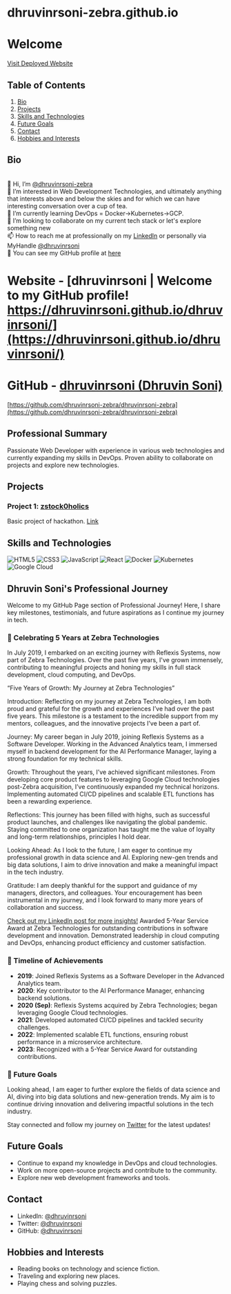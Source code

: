 # dhruvinrsoni-zebra.github.io
# Welcome

<a href="https://dhruvinrsoni-zebra.github.io/" target="_blank" rel="noopener noreferrer">Visit Deployed Website</a>

## Table of Contents
1. [Bio](#bio)
2. [Projects](#projects)
3. [Skills and Technologies](#skills-and-technologies)
4. [Future Goals](#future-goals)
5. [Contact](#contact)
6. [Hobbies and Interests](#hobbies-and-interests)


## Bio
<br />👋 Hi, I’m [@dhruvinrsoni-zebra](https://github.com/dhruvinrsoni-zebra)
<br />👀 I’m interested in Web Development Technologies, and ultimately anything that interests above and below the skies and for which we can have interesting conversation over a cup of tea.
<br />🌱 I’m currently learning DevOps = Docker->Kubernetes->GCP.
<br />💞️ I’m looking to collaborate on my current tech stack or let's explore something new
<br />📫 How to reach me at professionally on my [LinkedIn](https://www.linkedin.com/in/dhruvinrsoni/) or personally via MyHandle <a href="https://github.com/dhruvinrsoni" target="_blank" rel="noopener noreferrer">@dhruvinrsoni</a>
<br />📩 You can see my GitHub profile at <a href="https://github.com/dhruvinrsoni-zebra" target="_blank" rel="noopener noreferrer">here</a>


# Website - [dhruvinrsoni \| Welcome to my GitHub profile! https://dhruvinrsoni.github.io/dhruvinrsoni/](https://dhruvinrsoni.github.io/dhruvinrsoni/)


# GitHub - [dhruvinrsoni (Dhruvin Soni)](https://github.com/dhruvinrsoni)

[https://github.com/dhruvinrsoni-zebra/dhruvinrsoni-zebra](https://github.com/dhruvinrsoni-zebra/dhruvinrsoni-zebra)

## Professional Summary
Passionate Web Developer with experience in various web technologies and currently expanding my skills in DevOps. Proven ability to collaborate on projects and explore new technologies.


## Projects
### Project 1: [zstock0holics](#)
Basic project of hackathon.
[Link](#https://www.github.com/dhruvinrsoni-zebra/zstock0holics)

## Skills and Technologies
![HTML5](https://img.shields.io/badge/-HTML5-E34F26?style=flat-square&logo=html5&logoColor=white)
![CSS3](https://img.shields.io/badge/-CSS3-1572B6?style=flat-square&logo=css3)
![JavaScript](https://img.shields.io/badge/-JavaScript-F7DF1E?style=flat-square&logo=javascript&logoColor=black)
![React](https://img.shields.io/badge/-React-61DAFB?style=flat-square&logo=react&logoColor=black)
![Docker](https://img.shields.io/badge/-Docker-2496ED?style=flat-square&logo=docker&logoColor=white)
![Kubernetes](https://img.shields.io/badge/-Kubernetes-326CE5?style=flat-square&logo=kubernetes&logoColor=white)
![Google Cloud](https://img.shields.io/badge/-Google%20Cloud-4285F4?style=flat-square&logo=google-cloud&logoColor=white)


## Dhruvin Soni's Professional Journey

Welcome to my GitHub Page section of Professional Journey! Here, I share key milestones, testimonials, and future aspirations as I continue my journey in tech.

### 🎉 Celebrating 5 Years at Zebra Technologies

In July 2019, I embarked on an exciting journey with Reflexis Systems, now part of Zebra Technologies. Over the past five years, I've grown immensely, contributing to meaningful projects and honing my skills in full stack development, cloud computing, and DevOps.

“Five Years of Growth: My Journey at Zebra Technologies”

Introduction:
Reflecting on my journey at Zebra Technologies, I am both proud and grateful for the growth and experiences I’ve had over the past five years. This milestone is a testament to the incredible support from my mentors, colleagues, and the innovative projects I’ve been a part of.

Journey:
My career began in July 2019, joining Reflexis Systems as a Software Developer. Working in the Advanced Analytics team, I immersed myself in backend development for the AI Performance Manager, laying a strong foundation for my technical skills.

Growth:
Throughout the years, I’ve achieved significant milestones. From developing core product features to leveraging Google Cloud technologies post-Zebra acquisition, I’ve continuously expanded my technical horizons. Implementing automated CI/CD pipelines and scalable ETL functions has been a rewarding experience.

Reflections:
This journey has been filled with highs, such as successful product launches, and challenges like navigating the global pandemic. Staying committed to one organization has taught me the value of loyalty and long-term relationships, principles I hold dear.

Looking Ahead:
As I look to the future, I am eager to continue my professional growth in data science and AI. Exploring new-gen trends and big data solutions, I aim to drive innovation and make a meaningful impact in the tech industry.

Gratitude:
I am deeply thankful for the support and guidance of my managers, directors, and colleagues. Your encouragement has been instrumental in my journey, and I look forward to many more years of collaboration and success.

[Check out my LinkedIn post for more insights!](https://www.linkedin.com/posts/activity-7213586248383287297-gZ3I?utm_source=share&utm_medium=member_desktop) Awarded 5-Year Service Award at Zebra Technologies for outstanding contributions in software development and innovation. Demonstrated leadership in cloud computing and DevOps, enhancing product efficiency and customer satisfaction.

### 📅 Timeline of Achievements

- **2019**: Joined Reflexis Systems as a Software Developer in the Advanced Analytics team.
- **2020**: Key contributor to the AI Performance Manager, enhancing backend solutions.
- **2020 (Sep)**: Reflexis Systems acquired by Zebra Technologies; began leveraging Google Cloud technologies.
- **2021**: Developed automated CI/CD pipelines and tackled security challenges.
- **2022**: Implemented scalable ETL functions, ensuring robust performance in a microservice architecture.
- **2023**: Recognized with a 5-Year Service Award for outstanding contributions.

### 🚀 Future Goals

Looking ahead, I am eager to further explore the fields of data science and AI, diving into big data solutions and new-generation trends. My aim is to continue driving innovation and delivering impactful solutions in the tech industry.

Stay connected and follow my journey on [Twitter](https://x.com/dhruvinrsoni) for the latest updates!


## Future Goals
- Continue to expand my knowledge in DevOps and cloud technologies.
- Work on more open-source projects and contribute to the community.
- Explore new web development frameworks and tools.

## Contact
- LinkedIn: [@dhruvinrsoni](https://www.linkedin.com/in/dhruvinrsoni/)
- Twitter: [@dhruvinrsoni](https://x.com/dhruvinrsoni)
- GitHub: [@dhruvinrsoni](https://github.com/dhruvinrsoni)

## Hobbies and Interests
- Reading books on technology and science fiction.
- Traveling and exploring new places.
- Playing chess and solving puzzles.

<!---
dhruvinrsoni-zebra/dhruvinrsoni-zebra is a ✨ special ✨ repository because its `README.md` (this file) appears on your GitHub profile.
You can click the Preview link to take a look at your changes.
--->
